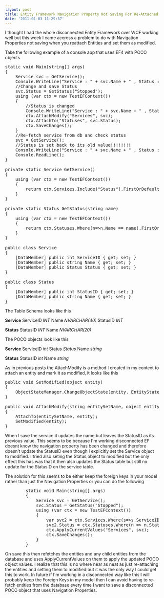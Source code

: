 ```yaml
---
layout: post
title: Entity Framework Navigation Property Not Saving For Re-Attached Entity
date: '2011-01-03 11:29:37'
---
```


I thought I had the whole disconnected Entity Framework over WCF working well but
this week I came accross a problem to do with Navigation Properties not saving when
you reattach Entities and set them as modified.

Take the following example of a console app that uses EF4 with POCO objects
<pre class="brush: csharp; toolbar: false;">static void Main(string[] args)
{
    Service svc = GetService();
    Console.WriteLine("Service : " + svc.Name + " , Status : " + svc.Status.Name);
    //Change and save Status
    svc.Status = GetStatus("Stopped");
    using (var ctx = new TestEFContext())
    {
        //Status is changed
        Console.WriteLine("Service : " + svc.Name + " , Status : " + svc.Status.Name);
        ctx.AttachModify("Services", svc);
        ctx.AttachTo("Statuses", svc.Status);
        ctx.SaveChanges();
    }
    //Re-fetch service from db and check status
    svc = GetService();
    //Status is set back to its old value!!!!!!!!
    Console.WriteLine("Service : " + svc.Name + " , Status : " + svc.Status.Name);
    Console.ReadLine();
}

private static Service GetService()
{
    using (var ctx = new TestEFContext())
    {
        return ctx.Services.Include("Status").FirstOrDefault();
    }
}

private static Status GetStatus(string name)
{
    using (var ctx = new TestEFContext())
    {
        return ctx.Statuses.Where(n=&gt;n.Name == name).FirstOrDefault();
    }
}

public class Service
{
    [DataMember] public int ServiceID { get; set; }
    [DataMember] public string Name { get; set; }
    [DataMember] public Status Status { get; set; }
}

public class Status
{
    [DataMember] public int StatusID { get; set; }
    [DataMember] public string Name { get; set; }
}</pre>
The Table Schema looks like this

<strong>Service</strong>
ServiceID <em>INT</em>
Name <em>NVARCHAR(40)</em>
StatusID <em>INT</em>

<em></em><strong>Status</strong>
StatusID <em>INT</em>
Name <em>NVARCHAR(20)</em>

The POCO objects look like this

<strong>Service</strong>
ServiceID <em>int</em>
Status <em>Status</em>
Name <em>string</em>

<strong>Status</strong>
StatusID <em>int</em>
Name <em>string</em>

As in previous posts the AttachModify is a method I created in my context to attach
an entity and mark it as modified, it looks like this
<pre class="brush: csharp; toolbar: false;">public void SetModified(object entity)
{
    ObjectStateManager.ChangeObjectState(entity, EntityState.Modified);
}

public void AttachModify(string entitySetName, object entity)
{
    AttachTo(entitySetName, entity);
    SetModified(entity);
}</pre>
When I save the service it updates the name but leaves the StatusID as its previous
value. This seems to be because I'm working disconnected EF doesnt know the navigation
property has been changed and therefore doesn't update the StatusID even though I
explicitly set the Service object to modified. I tried also seting the Status object
to modified but the only effect this has was that it then also updates the Status
table but still no update for the StatusID on the service table.

The solution for this seems to be either keep the foreign keys in your model rather
than just the Navigation Properties or you can do the following
<pre class="brush: csharp; toolbar: false;">        static void Main(string[] args)
        {
            Service svc = GetService();
            svc.Status = GetStatus("Stopped");
            using (var ctx = new TestEFContext())
            {
                var svc2 = ctx.Services.Where(s=&gt;s.ServiceID == svc.ServiceID).FirstOrDefault();
                svc2.Status = ctx.Statuses.Where(n =&gt; n.StatusID == svc.Status.StatusID).FirstOrDefault();
                ctx.ApplyCurrentValues("Services", svc);                                
                ctx.SaveChanges();
            }
        }</pre>
On save this then refetches the entities and any child entities from the database
and uses ApplyCurrentValues on them to apply the updated POCO object values. I realize
that this is no where near as neat as just re-attaching the entities and setting them
to modified but it was the only way I could get this to work. In future if I'm working
in a disconnected way like this I will probably keep the Foreign Keys in my model
then I can avoid having to re-fetch entities from the database every time I want to
save a disconnected POCO object that uses Navigation Properties.